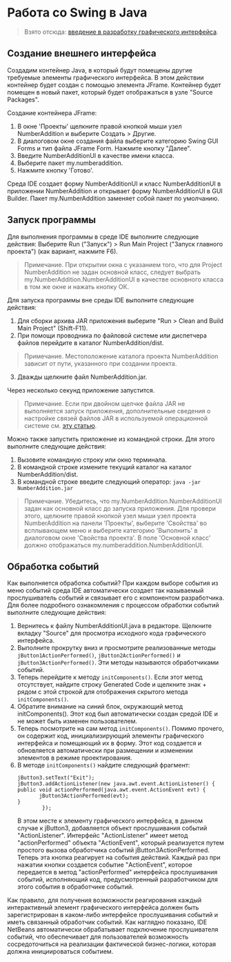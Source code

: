 # Работа со Swing в Java

> Взято отсюда: [введение в разработку графического интерфейса](https://netbeans.org/kb/docs/java/gui-functionality_ru.html).

## Создание внешнего интерфейса

Создадим контейнер Java, в который будут помещены другие требуемые элементы графического интерфейса. В этом действии контейнер будет создан с помощью элемента JFrame. Контейнер будет помещен в новый пакет, который будет отображаться в узле "Source Packages".

Создание контейнера JFrame:
1. В окне 'Проекты' щелкните правой кнопкой мыши узел NumberAddition и выберите Создать > Другие.
2. В диалоговом окне создания файла выберите категорию Swing GUI Forms и тип файла JFrame Form. Нажмите кнопку "Далее".
3. Введите NumberAdditionUI в качестве имени класса.
4. Выберите пакет my.numberaddition.
5. Нажмите кнопку 'Готово'.

Среда IDE создает форму NumberAdditionUI и класс NumberAdditionUI в приложении NumberAddition и открывает форму NumberAdditionUI в GUI Builder. Пакет my.NumberAddition заменяет собой пакет по умолчанию.

## Запуск программы

Для выполнения программы в среде IDE выполните следующие действия:
Выберите Run ("Запуск") > Run Main Project ("Запуск главного проекта") (как вариант, нажмите F6).
> Примечание. При открытии окна с указанием того, что для Project NumberAddition не задан основной класс, следует выбрать my.NumberAddition.NumberAdditionUI в качестве основного класса в том же окне и нажать кнопку ОК.

Для запуска программы вне среды IDE выполните следующие действия:
1. Для сборки архива JAR приложения выберите "Run > Clean and Build Main Project" (Shift-F11).
2. При помощи проводника по файловой системе или диспетчера файлов перейдите в каталог NumberAddition/dist. 			
> Примечание. Местоположение каталога проекта NumberAddition зависит от пути, указанного при создании проекта.
3. Дважды щелкните файл NumberAddition.jar.

Через несколько секунд приложение запустится.

> Примечание. Если при двойном щелчке файла JAR не выполняется запуск приложения, дополнительные сведения о настройке связей файлов JAR в используемой операционной системе см. [эту статью](https://netbeans.org/kb/articles/javase-deploy.html#troubleshooting).

Можно также запустить приложение из командной строки. Для этого выполните следующие действия:
1. Вызовите командную строку или окно терминала.
2. В командной строке измените текущий каталог на каталог NumberAddition/dist.
3. В командной строке введите следующий оператор:
`java -jar  NumberAddition.jar`	
> Примечание. Убедитесь, что my.NumberAddition.NumberAdditionUI задан как основной класс до запуска приложения. Для провери этого, щелкните правой кнопкой узел мыши узел проекта NumberAddition на панели 'Проекты', выберите 'Свойства' во всплывающем меню и выберите категорию 'Выполнить' в диалоговом окне 'Свойства проекта'. В поле 'Основной класс' должно отображаться my.numberaddition.NumberAdditionUI.

## Обработка событий

Как выполняется обработка событий? При каждом выборе события из меню событий среда IDE автоматически создает так называемый прослушиватель событий и связывает его с компонентом разработчика. Для более подробного ознакомления с процессом обработки событий выполните следующие действия:
1. Вернитесь к файлу NumberAdditionUI.java в редакторе. Щелкните вкладку "Source" для просмотра исходного кода графического интерфейса.
2. Выполните прокрутку вниз и просмотрите реализованные методы `jButton1ActionPerformed()`, `jButton2ActionPerformed()` и `jButton3ActionPerformed()`. Эти методы называются обработчиками событий.
3. Теперь перейдите к методу `initComponents()`. Если этот метод отсутствует, найдите строку Generated Code и щелкните знак + рядом с этой строкой для отображения скрытого метода `initComponents()`.
4. Обратите внимание на синий блок, окружающий метод initComponents(). Этот код был автоматически создан средой IDE и не может быть изменен пользователем.
5. Теперь посмотрите на сам метод `initComponents()`. Помимо прочего, он содержит код, инициализирующий элементы графического интерфейса и помещающий их в форму. Этот код создается и обновляется автоматически при размещении и изменении элементов в режиме проектирования.
6. В методе `initComponents()` найдите следующий фрагмент:
    ```
    jButton3.setText("Exit");
    jButton3.addActionListener(new java.awt.event.ActionListener() {
    public void actionPerformed(java.awt.event.ActionEvent evt) {
           jButton3ActionPerformed(evt);
    }
            });
    ```
    В этом месте к элементу графического интерфейса, в данном случае к jButton3, добавляется объект прослушивания событий "ActionListener". Интерфейс "ActionListener" имеет метод "actionPerformed" объекта "ActionEvent", который реализуется путем простого вызова обработчика событий jButton3ActionPerformed. Теперь эта кнопка реагирует на события действий. Каждый раз при нажатии кнопки создается событие "ActionEvent", которое передается в метод "actionPerformed" интерфейса прослушивания событий, исполняющий код, предусмотренный разработчиком для этого события в обработчике событий.

Как правило, для получения возможности реагирования каждый интерактивный элемент графического интерфейса должен быть зарегистрирован в каком-либо интерфейсе прослушивания событий и иметь связанный обработчик событий. Как наглядно показано, IDE NetBeans автоматически обрабатывает подключение прослушивателя событий, что обеспечивает для пользователей возможность сосредоточиться на реализации фактической бизнес-логики, которая должна инициироваться событием.